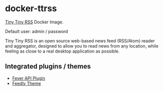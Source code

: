 docker-ttrss
============

[Tiny Tiny RSS](https://tt-rss.org/) Docker Image.

Default user: admin / password

Tiny Tiny RSS is an open source web-based news feed (RSS/Atom) reader and aggregator, designed to allow you to read news from any location, while feeling as close to a real desktop application as possible.

Integrated plugins / themes
---------------------------
- [Fever API Plugin](https://github.com/dasmurphy/tinytinyrss-fever-plugin/)
- [Feedly Theme](https://github.com/levito/tt-rss-feedly-theme)
